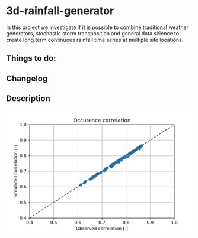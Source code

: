 # 3d-rainfall-generator
In this project we investigate if it is possible to combine traditional weather generators, stochastic storm transposition and general data science to create long term continuous rainfall time series at multiple site locations.



## Things to do:



## Changelog

 

## Description

![plot](diagnostic_plots/occurence_correlation.png)